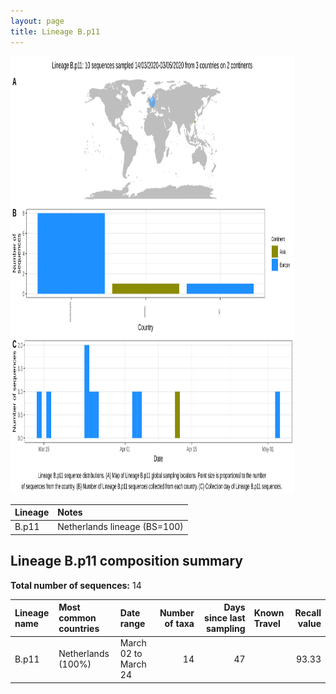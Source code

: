 ```yaml
---
layout: page
title: Lineage B.p11
---
```




<img src="../assets/images/B.p11.svg" alt="B.p11 lineage summary figure" width="90%" height="700px" />


| Lineage | Notes |
|:-----|:-----|
| B.p11 | Netherlands lineage (BS=100) |

<h2>Lineage B.p11 composition summary </h2>

<strong>Total number of sequences:</strong> 14

| Lineage name | Most common countries | Date range | Number of taxa |  Days since last sampling | Known Travel | Recall value |
|:-----|:-----|:-------|-------:|-------:|:---------|--------:|
| B.p11 | Netherlands (100%) | March 02 to March 24 | 14 | 47 |  | 93.33 |
